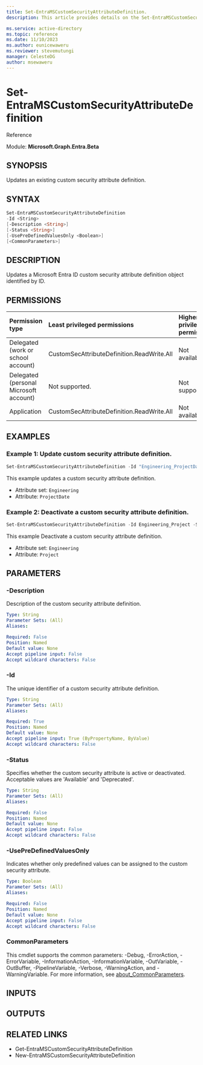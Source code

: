 ```yaml
---
title: Set-EntraMSCustomSecurityAttributeDefinition.
description: This article provides details on the Set-EntraMSCustomSecurityAttributeDefinition command.

ms.service: active-directory
ms.topic: reference
ms.date: 11/10/2023
ms.author: eunicewaweru
ms.reviewer: stevemutungi
manager: CelesteDG
author: msewaweru
---
```


# Set-EntraMSCustomSecurityAttributeDefinition

Reference

Module: **Microsoft.Graph.Entra.Beta**

## SYNOPSIS

Updates an existing custom security attribute definition.

## SYNTAX

```powershell
Set-EntraMSCustomSecurityAttributeDefinition
-Id <String>
[-Description <String>]
[-Status <String>]
[-UsePreDefinedValuesOnly <Boolean>]
[<CommonParameters>]
```

## DESCRIPTION 
  
Updates a Microsoft Entra ID custom security attribute definition object identified by ID. 

## PERMISSIONS

|Permission type|Least privileged permissions|Higher privileged permissions|
|:---|:---|:---|
|Delegated (work or school account)|CustomSecAttributeDefinition.ReadWrite.All|Not available.|
|Delegated (personal Microsoft account)|Not supported.|Not supported.|
|Application|CustomSecAttributeDefinition.ReadWrite.All|Not available.|

## EXAMPLES

### Example 1: Update custom security attribute definition.


```powershell
Set-EntraMSCustomSecurityAttributeDefinition -Id "Engineering_ProjectDate" -Description "Target completion date (YYYY/MM/DD)" -UsePreDefinedValuesOnly $false
``` 

This example updates a custom security attribute definition.

- Attribute set: `Engineering`
- Attribute: `ProjectDate`

### Example 2: Deactivate a custom security attribute definition.

```powershell
Set-EntraMSCustomSecurityAttributeDefinition -Id Engineering_Project -Status "Deprecated"
```

This example Deactivate a custom security attribute definition.

- Attribute set: `Engineering`
- Attribute: `Project`


## PARAMETERS

### -Description
Description of the custom security attribute definition.

```yaml
Type: String
Parameter Sets: (All)
Aliases:

Required: False
Position: Named
Default value: None
Accept pipeline input: False
Accept wildcard characters: False
```
### -Id
The unique identifier of a custom security attribute definition.

```yaml
Type: String
Parameter Sets: (All)
Aliases:

Required: True
Position: Named
Default value: None
Accept pipeline input: True (ByPropertyName, ByValue)
Accept wildcard characters: False
```
### -Status
Specifies whether the custom security attribute is active or deactivated. Acceptable values are 'Available' and 'Deprecated'.

```yaml
Type: String
Parameter Sets: (All)
Aliases:

Required: False
Position: Named
Default value: None
Accept pipeline input: False
Accept wildcard characters: False
```

### -UsePreDefinedValuesOnly
Indicates whether only predefined values can be assigned to the custom security attribute.

```yaml
Type: Boolean
Parameter Sets: (All)
Aliases:

Required: False
Position: Named
Default value: None
Accept pipeline input: False
Accept wildcard characters: False
```

### CommonParameters
This cmdlet supports the common parameters: -Debug, -ErrorAction, -ErrorVariable, -InformationAction, -InformationVariable, -OutVariable, -OutBuffer, -PipelineVariable, -Verbose, -WarningAction, and -WarningVariable. For more information, see [about_CommonParameters](http://go.microsoft.com/fwlink/?LinkID=113216).

## INPUTS

## OUTPUTS

## RELATED LINKS

- Get-EntraMSCustomSecurityAttributeDefinition
- New-EntraMSCustomSecurityAttributeDefinition
